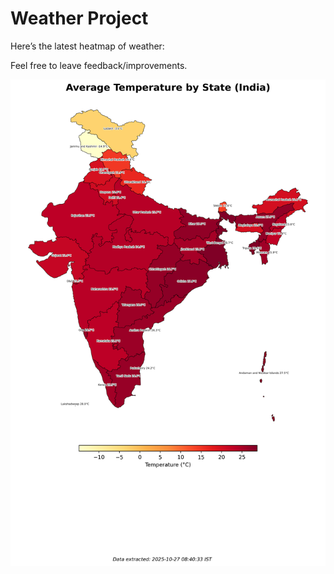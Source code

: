# Weather Project

Here’s the latest heatmap of weather:

Feel free to leave feedback/improvements.

![India Heatmap](docs/assets/india_heatmap.png?v=FEE2AB)
